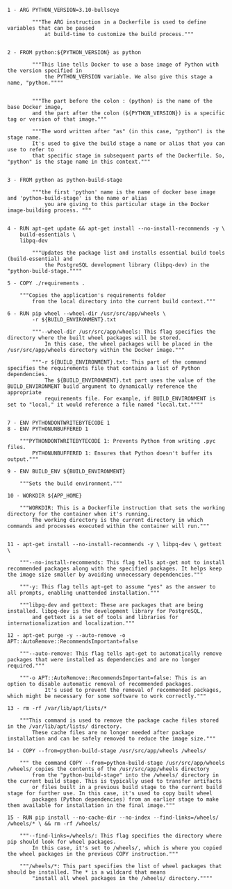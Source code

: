 

    1 - ARG PYTHON_VERSION=3.10-bullseye

            """The ARG instruction in a Dockerfile is used to define variables that can be passed 
                at build-time to customize the build process."""


    2 - FROM python:${PYTHON_VERSION} as python

            """This line tells Docker to use a base image of Python with the version specified in 
                the PYTHON_VERSION variable. We also give this stage a name, "python.""""


            """The part before the colon : (python) is the name of the base Docker image, 
            and the part after the colon (${PYTHON_VERSION}) is a specific tag or version of that image."""

            """The word written after "as" (in this case, "python") is the stage name. 
            It's used to give the build stage a name or alias that you can use to refer to 
            that specific stage in subsequent parts of the Dockerfile. So, "python" is the stage name in this context."""
        

    3 - FROM python as python-build-stage

            """the first 'python' name is the name of docker base image and 'python-build-stage' is the name or alias 
                you are giving to this particular stage in the Docker image-building process. """


    4 - RUN apt-get update && apt-get install --no-install-recommends -y \
        build-essentials \
        libpq-dev

            """Updates the package list and installs essential build tools (build-essential) and 
                the PostgreSQL development library (libpq-dev) in the "python-build-stage.""""
    
    5 - COPY ./requirements .

        """Copies the application's requirements folder 
            from the local directory into the current build context."""
    
    6 - RUN pip wheel --wheel-dir /usr/src/app/wheels \
            -r ${BUILD_ENVIRONMENT}.txt
    
            """--wheel-dir /usr/src/app/wheels: This flag specifies the directory where the built wheel packages will be stored. 
                In this case, the wheel packages will be placed in the /usr/src/app/wheels directory within the Docker image."""
            
            """-r ${BUILD_ENVIRONMENT}.txt: This part of the command specifies the requirements file that contains a list of Python dependencies. 
                The ${BUILD_ENVIRONMENT}.txt part uses the value of the BUILD_ENVIRONMENT build argument to dynamically reference the appropriate 
                requirements file. For example, if BUILD_ENVIRONMENT is set to "local," it would reference a file named "local.txt.""""
    
    
    7 - ENV PYTHONDONTWRITEBYTECODE 1
    8 - ENV PYTHONUNBUFFERED 1 
        
        """PYTHONDONTWRITEBYTECODE 1: Prevents Python from writing .pyc files.
            PYTHONUNBUFFERED 1: Ensures that Python doesn't buffer its output."""
    
    9 - ENV BUILD_ENV ${BUILD_ENVIRONMENT}

        """Sets the build environment."""
    
    10 - WORKDIR ${APP_HOME}

        """WORKDIR: This is a Dockerfile instruction that sets the working directory for the container when it's running. 
            The working directory is the current directory in which commands and processes executed within the container will run."""


    11 - apt-get install --no-install-recommends -y \ libpq-dev \ gettext \

        """--no-install-recommends: This flag tells apt-get not to install recommended packages along with the specified packages. It helps keep the image size smaller by avoiding unnecessary dependencies."""

        """-y: This flag tells apt-get to assume "yes" as the answer to all prompts, enabling unattended installation."""

        """libpq-dev and gettext: These are packages that are being installed. libpq-dev is the development library for PostgreSQL, 
            and gettext is a set of tools and libraries for internationalization and localization."""

    12 - apt-get purge -y --auto-remove -o APT::AutoRemove::RecommendsImportant=false

        """--auto-remove: This flag tells apt-get to automatically remove packages that were installed as dependencies and are no longer required."""

        """-o APT::AutoRemove::RecommendsImportant=false: This is an option to disable automatic removal of recommended packages. 
                It's used to prevent the removal of recommended packages, which might be necessary for some software to work correctly."""
    
    13 - rm -rf /var/lib/apt/lists/*

        """This command is used to remove the package cache files stored in the /var/lib/apt/lists/ directory. 
            These cache files are no longer needed after package installation and can be safely removed to reduce the image size."""

    14 - COPY --from=python-build-stage /usr/src/app/wheels /wheels/

        """ the command COPY --from=python-build-stage /usr/src/app/wheels /wheels/ copies the contents of the /usr/src/app/wheels directory 
            from the "python-build-stage" into the /wheels/ directory in the current build stage. This is typically used to transfer artifacts 
            or files built in a previous build stage to the current build stage for further use. In this case, it's used to copy built wheel 
            packages (Python dependencies) from an earlier stage to make them available for installation in the final image."""

    15 - RUN pip install --no-cache-dir --no-index --find-links=/wheels/ /wheels/* \ && rm -rf /wheels/

        """--find-links=/wheels/: This flag specifies the directory where pip should look for wheel packages. 
            In this case, it's set to /wheels/, which is where you copied the wheel packages in the previous COPY instruction."""
        
        """/wheels/*: This part specifies the list of wheel packages that should be installed. The * is a wildcard that means 
            "install all wheel packages in the /wheels/ directory.""""





